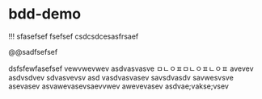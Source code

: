 # bdd-demo
!!!
sfasefsef
fsefsef
csdcsdcesasfrsaef


@@sadfsefsef


dsfsfewfasefsef
vewvwevwev
asdvasvasve
ㅁㄴㅇㅍㅁㄴㅇㅍㄴㅇㅍ
avevev
asdvsdvev
sdvasvevsv
asd
vasdvasvasev
savsdvasdv
savwesvsve
asevasev
asvawevasevsaevvwev
awevevasev
asdvae;vakse;vsev

